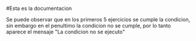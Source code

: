 #Esta es la documentacion






Se puede observar que en los primeros 5 ejercicios se cumple la condicion, sin embargo en el penultimo la condicion no se cumple, por lo tanto aparece el mensaje "La condicion no se ejecuto"

